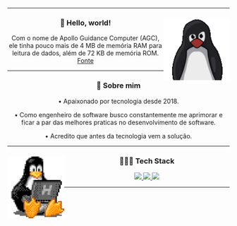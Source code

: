 <hr />
<div align="center">
  <img height="140" align="right" src="./assets/tux.gif" />
  <h3>🖖 Hello, world!</h3>
  <p>
    Com o nome de Apollo Guidance Computer (AGC), ele tinha pouco mais de 4 MB
    de memória RAM para leitura de dados, além de 72 KB de memória ROM.<a
      href="https://canalte.ch/cp2/p3d05"
    >
      Fonte</a
    >
  </p>
</div>
<hr />
<div align="center">
  <h3>🧐 Sobre mim</h3>
  <p>• Apaixonado por tecnologia desde 2018.</p>
  <p>
    • Como engenheiro de software busco constantemente me aprimorar e ficar a
    par das melhores praticas no desenvolvimento de software.
  </p>
  <p>• Acredito que antes da tecnologia vem a solução.</p>
</div>
<hr />
<div align="center">
  <img height="140" align="left" src="./assets/tux-2.gif" />
  <h3>👨🏽‍💻 Tech Stack</h3>
  <div align="center">
    <a href="https://skillicons.dev">
      <img
        height="40em"
        src="https://skillicons.dev/icons?i=linux,figma,vscode,git,github,md"
      />
      <img
        height="40em"
        src="https://skillicons.dev/icons?i=nodejs,react,typescript,javascript,html,css"
      />
      <img height="40em" src="https://skillicons.dev/icons?i=c,python" />
    </a>
  </div>
  <hr />
</div>
